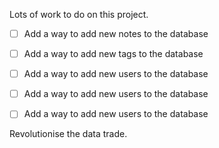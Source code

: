 Lots of work to do on this project.

- [ ] Add a way to add new notes to the database
- [ ] Add a way to add new tags to the database
- [ ] Add a way to add new users to the database
- [ ] Add a way to add new users to the database
- [ ] Add a way to add new users to the database


Revolutionise the data trade.